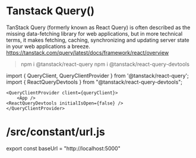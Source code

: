 # Tanstack Query()
TanStack Query (formerly known as React Query) is often described as the missing data-fetching library for web applications, but in more technical terms, it makes fetching, caching, synchronizing and updating server state in your web applications a breeze.
https://tanstack.com/query/latest/docs/framework/react/overview

> npm i @tanstack/react-query
> npm i @tanstack/react-query-devtools

import { QueryClient, QueryClientProvider } from '@tanstack/react-query';
import { ReactQueryDevtools } from "@tanstack/react-query-devtools";
```
<QueryClientProvider client={queryClient}>
    <App />
<ReactQueryDevtools initialIsOpen={false} />
</QueryClientProvider>
```

# /src/constant/url.js
export const baseUrl = "http://localhost:5000"
